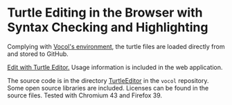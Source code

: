 # Turtle Editing in the Browser with Syntax Checking and Highlighting

Complying with [Vocol's environment](https://github.com/vocol/vocol),
the turtle files are loaded directly from and stored to GitHub.

[Edit with Turtle Editor.](https://rawgit.com/lavhal/testProj/master/VoColClient/TurtleEditor/turtle-editor.html)
Usage information is included in the web application.

The source code is in the directory
[TurtleEditor](https://github.com/vocol/vocol/tree/master/TurtleEditor)
in the `vocol` repository.
Some open source libraries are included. Licenses can be found in the
source files. Tested with Chromium 43 and Firefox 39.
